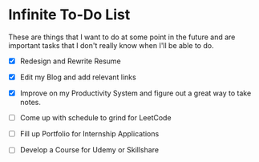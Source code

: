 # Infinite To-Do List

These are things that I want to do at some point in the future and are important tasks that I don't really know when I'll be able to do.

- [x] Redesign and Rewrite Resume
- [x] Edit my Blog and add relevant links
- [x] Improve on my Productivity System and figure out a great way to take notes.
- [ ] Come up with schedule to grind for LeetCode
- [ ] Fill up Portfolio for Internship Applications
- [ ] Develop a Course for Udemy or Skillshare

